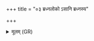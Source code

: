 +++
title = "०३ ब्रध्नलोको ऽसानि ब्रध्नस्य"

+++
<details><summary>मूलम् (GR)</summary>

ब्रध्नलोको ऽसानि ब्रध्नस्य विष्टपि श्रया इति ॥
</details>